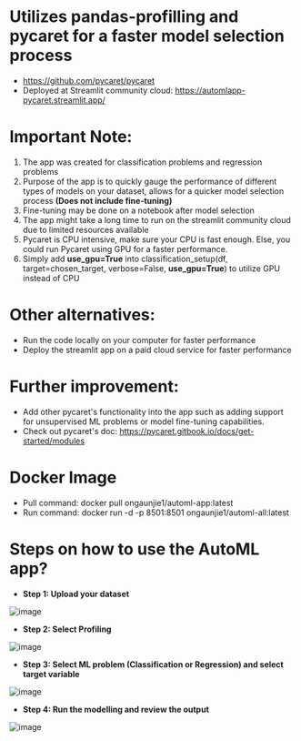 # Utilizes pandas-profilling and pycaret for a faster model selection process 
* https://github.com/pycaret/pycaret
* Deployed at Streamlit community cloud: https://automlapp-pycaret.streamlit.app/
  
# Important Note: 
1) The app was created for classification problems and regression problems
2) Purpose of the app is to quickly gauge the performance of different types of models on your dataset, allows for a quicker model selection process **(Does not include fine-tuning)**
3) Fine-tuning may be done on a notebook after model selection 
4) The app might take a long time to run on the streamlit community cloud due to limited resources available
5) Pycaret is CPU intensive, make sure your CPU is fast enough. Else, you could run Pycaret using GPU for a faster performance.
6) Simply add **use_gpu=True** into classification_setup(df, target=chosen_target, verbose=False, **use_gpu=True**) to utilize GPU instead of CPU

# Other alternatives:
* Run the code locally on your computer for faster performance
*  Deploy the streamlit app on a paid cloud service for faster performance

# Further improvement:
* Add other pycaret's functionality into the app such as adding support for unsupervised ML problems or model fine-tuning capabilities.
* Check out pycaret's doc: https://pycaret.gitbook.io/docs/get-started/modules

# Docker Image
* Pull command: docker pull ongaunjie1/automl-app:latest
* Run command: docker run -d -p 8501:8501 ongaunjie1/automl-all:latest

# Steps on how to use the AutoML app?

* **Step 1: Upload your dataset**

![image](https://github.com/ongaunjie1/automl_streamlit/assets/118142884/643dd549-acf5-4862-9fb6-f31d9a8a54f7)

* **Step 2: Select Profiling** 

![image](https://github.com/ongaunjie1/automl_streamlit/assets/118142884/02bdc253-3ac2-4d5b-9ba4-daca22f48f2f)

* **Step 3: Select ML problem (Classification or Regression) and select target variable**

![image](https://github.com/ongaunjie1/automl_streamlit/assets/118142884/81790877-548f-42ee-a607-7a1f8a6f891b)

* **Step 4: Run the modelling and review the output**

![image](https://github.com/ongaunjie1/automl_streamlit/assets/118142884/598839fc-b4b0-413c-abf7-5ce577314ab8)





